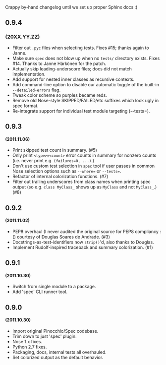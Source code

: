 Crappy by-hand changelog until we set up proper Sphinx docs :)

## 0.9.4
### (20XX.YY.ZZ)

* Filter out `.pyc` files when selecting tests. Fixes #15; thanks again to
  Janne.
* Make sure `spec` does not blow up when no `tests/` directory exists. Fixes
  #14. Thanks to Janne Härkönen for the patch.
* Actually skip leading-underscore files; docs did not match implementation.
* Add support for nested inner classes as recursive contexts.
* Add command-line option to disable our automatic toggle of the built-in
  ``--detailed-errors`` flag.
* Tweak color scheme so purples became reds.
* Remove old Nose-style SKIPPED/FAILED/etc suffixes which look ugly in spec
  format.
* Re-integrate support for individual test module targeting (--tests=).

## 0.9.3
#### (2011.11.06)

* Print skipped test count in summary. (#5)
* Only print `<type>=<count>` error counts in summary for nonzero counts (i.e.
  never print e.g. `(failures=0, ...)`.)
* Don't use custom test selection in `spec` tool if user passes in common Nose
  selection options such as `--where=` or `--tests=`.
* Refactor of internal colorization functions. (#7)
* Filter out trailing underscores from class names when printing spec output
  (so e.g. `class MyClass_` shows up as `MyClass` and not `MyClass_`.) (#8)

## 0.9.2
#### (2011.11.02)

* PEP8 overhaul (I never audited the original source for PEP8 compliancy :()
  courtesy of Douglas Soares de Andrade. (#3)
* Docstrings-as-test-identifiers now `strip()`'d, also thanks to Douglas.
* Implement Rudolf-inspired traceback and summary colorization. (#1)

## 0.9.1
#### (2011.10.30)

* Switch from single module to a package.
* Add 'spec' CLI runner tool.

## 0.9.0
#### (2011.10.30)

* Import original Pinocchio/Spec codebase.
* Trim down to just 'spec' plugin.
* Nose 1.x fixes.
* Python 2.7 fixes.
* Packaging, docs, internal tests all overhauled.
* Set colorized output as the default behavior.
